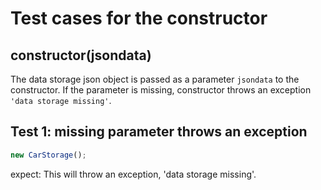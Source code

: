 # Test cases for the constructor

## **constructor(jsondata)**

The data storage json object is passed as a parameter `jsondata` to the constructor. If the parameter is missing, constructor throws an exception `'data storage missing'`.

## Test 1: missing parameter throws an exception

```js
new CarStorage();
```

expect:
This will throw an exception, 'data storage missing'.
